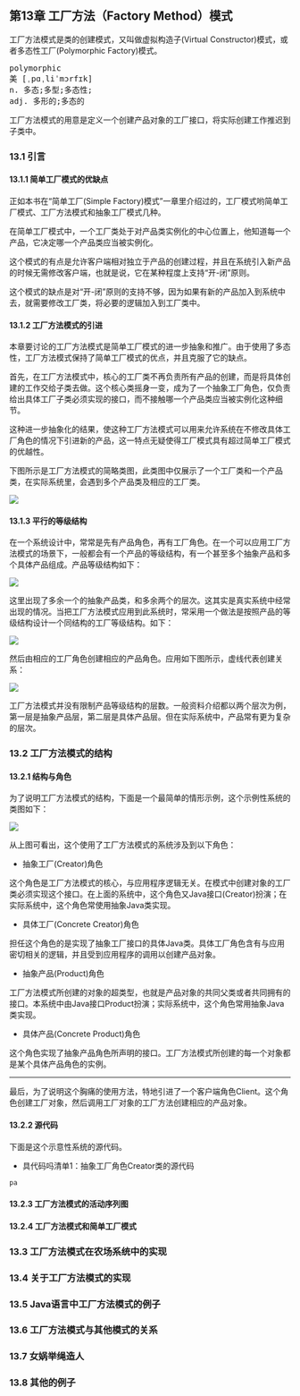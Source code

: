 ## 第13章 工厂方法（Factory Method）模式

<p>工厂方法模式是类的创建模式，又叫做虚拟构造子(Virtual Constructor)模式，或者多态性工厂(Polymorphic Factory)模式。</p>

<pre>
polymorphic
美 [ˌpɑˌliˈmɔrfɪk]  
n. 多态;多型;多态性;
adj. 多形的;多态的
</pre>

<p>工厂方法模式的用意是定义一个创建产品对象的工厂接口，将实际创建工作推迟到子类中。</p>

### 13.1 引言

#### 13.1.1 简单工厂模式的优缺点

<p>正如本书在“简单工厂(Simple Factory)模式”一章里介绍过的，工厂模式哟简单工厂模式、工厂方法模式和抽象工厂模式几种。</p>
<p>在简单工厂模式中，一个工厂类处于对产品类实例化的中心位置上，他知道每一个产品，它决定哪一个产品类应当被实例化。</p>
<p>这个模式的有点是允许客户端相对独立于产品的创建过程，并且在系统引入新产品的时候无需修改客户端，也就是说，它在某种程度上支持“开-闭”原则。</p>
<p>这个模式的缺点是对“开-闭”原则的支持不够，因为如果有新的产品加入到系统中去，就需要修改工厂类，将必要的逻辑加入到工厂类中。</p>

#### 13.1.2 工厂方法模式的引进

<p>本章要讨论的工厂方法模式是简单工厂模式的进一步抽象和推广。由于使用了多态性，工厂方法模式保持了简单工厂模式的优点，并且克服了它的缺点。</p>
<p>首先，在工厂方法模式中，核心的工厂类不再负责所有产品的创建，而是将具体创建的工作交给子类去做。这个核心类摇身一变，成为了一个抽象工厂角色，仅负责给出具体工厂子类必须实现的接口，而不接触哪一个产品类应当被实例化这种细节。</p>
<p>这种进一步抽象化的结果，使这种工厂方法模式可以用来允许系统在不修改具体工厂角色的情况下引进新的产品，这一特点无疑使得工厂模式具有超过简单工厂模式的优越性。</p>
<p>下图所示是工厂方法模式的简略类图，此类图中仅展示了一个工厂类和一个产品类，在实际系统里，会遇到多个产品类及相应的工厂类。</p>

<img src="./image/13.01.001.svg"/>

#### 13.1.3 平行的等级结构

<p>在一个系统设计中，常常是先有产品角色，再有工厂角色。在一个可以应用工厂方法模式的场景下，一般都会有一个产品的等级结构，有一个甚至多个抽象产品和多个具体产品组成。产品等级结构如下：</p>

<img src="./image/13.01.002.svg"/>

<p>这里出现了多余一个的抽象产品类，和多余两个的层次。这其实是真实系统中经常出现的情况。当把工厂方法模式应用到此系统时，常采用一个做法是按照产品的等级结构设计一个同结构的工厂等级结构。如下：</p>

<img src="./image/13.01.003.svg"/>

<p>然后由相应的工厂角色创建相应的产品角色。应用如下图所示，虚线代表创建关系：</p>

<img src="./image/13.01.004.svg"/>

<p>工厂方法模式并没有限制产品等级结构的层数。一般资料介绍都以两个层次为例，第一层是抽象产品层，第二层是具体产品层。但在实际系统中，产品常有更为复杂的层次。</p>

### 13.2 工厂方法模式的结构

#### 13.2.1 结构与角色

<p>为了说明工厂方法模式的结构，下面是一个最简单的情形示例，这个示例性系统的类图如下：</p>

<img src="./image/13.02.001.svg"/>

<p>从上图可看出，这个使用了工厂方法模式的系统涉及到以下角色：</p>

* 抽象工厂(Creator)角色

<p>这个角色是工厂方法模式的核心，与应用程序逻辑无关。在模式中创建对象的工厂类必须实现这个接口。在上面的系统中，这个角色又Java接口(Creator)扮演；在实际系统中，这个角色常使用抽象Java类实现。</p>

* 具体工厂(Concrete Creator)角色

<p>担任这个角色的是实现了抽象工厂接口的具体Java类。具体工厂角色含有与应用密切相关的逻辑，并且受到应用程序的调用以创建产品对象。</p>

* 抽象产品(Product)角色

<p>工厂方法模式所创建的对象的超类型，也就是产品对象的共同父类或者共同拥有的接口。本系统中由Java接口Product扮演；实际系统中，这个角色常用抽象Java类实现。</p>

* 具体产品(Concrete Product)角色

<p>这个角色实现了抽象产品角色所声明的接口。工厂方法模式所创建的每一个对象都是某个具体产品角色的实例。</p>

- - -

<p>最后，为了说明这个胸痛的使用方法，特地引进了一个客户端角色Client。这个角色创建工厂对象，然后调用工厂对象的工厂方法创建相应的产品对象。</p>

#### 13.2.2 源代码

<p>下面是这个示意性系统的源代码。</p>

* 具代码吗清单1：抽象工厂角色Creator类的源代码

```Java
pa
```

<p></p>
<p></p>
<p></p>
<p></p>

#### 13.2.3 工厂方法模式的活动序列图

<p></p>
<p></p>
<p></p>
<p></p>
<p></p>

#### 13.2.4 工厂方法模式和简单工厂模式


<p></p>
<p></p>
<p></p>
<p></p>
<p></p>

### 13.3 工厂方法模式在农场系统中的实现

<p></p>
<p></p>
<p></p>
<p></p>
<p></p>

### 13.4 关于工厂方法模式的实现

<p></p>
<p></p>
<p></p>
<p></p>
<p></p>

### 13.5 Java语言中工厂方法模式的例子

<p></p>
<p></p>
<p></p>
<p></p>
<p></p>

### 13.6 工厂方法模式与其他模式的关系

<p></p>
<p></p>
<p></p>
<p></p>
<p></p>

### 13.7 女娲举绳造人

<p></p>
<p></p>
<p></p>
<p></p>
<p></p>

### 13.8 其他的例子

<p></p>
<p></p>
<p></p>
<p></p>
<p></p>


